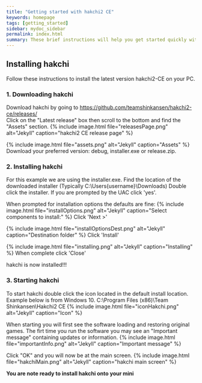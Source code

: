 ```yaml
---
title: "Getting started with hakchi2 CE"
keywords: homepage
tags: [getting_started]
sidebar: mydoc_sidebar
permalink: index.html
summary: These brief instructions will help you get started quickly with hakchi2 CE.
---
```



## Installing hakchi

Follow these instructions to install the latest version hakchi2-CE on your PC.


### 1. Downloading hakchi

Download hakchi by going to <https://github.com/teamshinkansen/hakchi2-ce/releases/>  
Click on the "Latest release" box then scroll to the bottom and find the "Assets" section.
{% include image.html file="releasesPage.png"  alt="Jekyll" caption="hakchi2 CE release page" %}

{% include image.html file="assets.png"  alt="Jekyll" caption="Assets" %}
Download your preferred version: debug, installer.exe or release.zip.

### 2. Installing hakchi

For this example we are using the installer.exe.
Find the location of the downloaded installer (Typically C:\Users\{username}\Downloads)
Double click the installer.
If you are prompted by the UAC click 'yes'.

When prompted for installation options the defaults are fine:
{% include image.html file="installOptions.png"  alt="Jekyll" caption="Select components to install:" %}
Click 'Next >'

{% include image.html file="installOptionsDest.png"  alt="Jekyll" caption="Destination folder" %}
Click 'Install'

{% include image.html file="installing.png"  alt="Jekyll" caption="Installing" %}
When complete click 'Close'

hakchi is now installed!!!

### 3. Starting hakchi

To start hakchi double click the icon located in the default install location.
Example below is from Windows 10.
C:\Program Files (x86)\Team Shinkansen\Hakchi2 CE
{% include image.html file="iconHakchi.png"  alt="Jekyll" caption="Icon" %}

When starting you will first see the software loading and restoring original games.
The firt time you run the software you may see an "Important message" containing updates or information.
{% include image.html file="importantInfo.png"  alt="Jekyll" caption="Important message" %}

Click "OK" and you will now be at the main screen.
{% include image.html file="hakchiMain.png"  alt="Jekyll" caption="hakchi main screen" %}

**You are note ready to install hakchi onto your mini**
